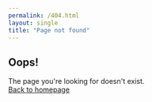```yaml
---
permalink: /404.html
layout: single
title: "Page not found"
---
```


## Oops!

The page you're looking for doesn't exist.  
[Back to homepage](/)
